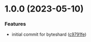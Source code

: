 # 1.0.0 (2023-05-10)


### Features

* initial commit for byteshard ([c9791fe](https://github.com/byteshard/byteshard/commit/c9791fe40b0ea1b4515acbf7e36f7a8ab0e50633))
